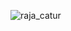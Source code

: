 ![raja_catur](https://github.com/tambunjb/raja-catur/assets/22196181/5f1fc91d-b627-4eaf-a343-d0f81ce94bb5)
